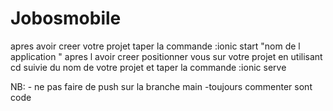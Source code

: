 # Jobosmobile
apres avoir creer votre projet taper la commande :ionic start "nom de l application "
apres l avoir creer positionner vous sur votre projet en utilisant cd suivie du nom de votre projet et taper la commande :ionic serve

NB: - ne pas faire de push sur la branche main
    -toujours commenter sont code